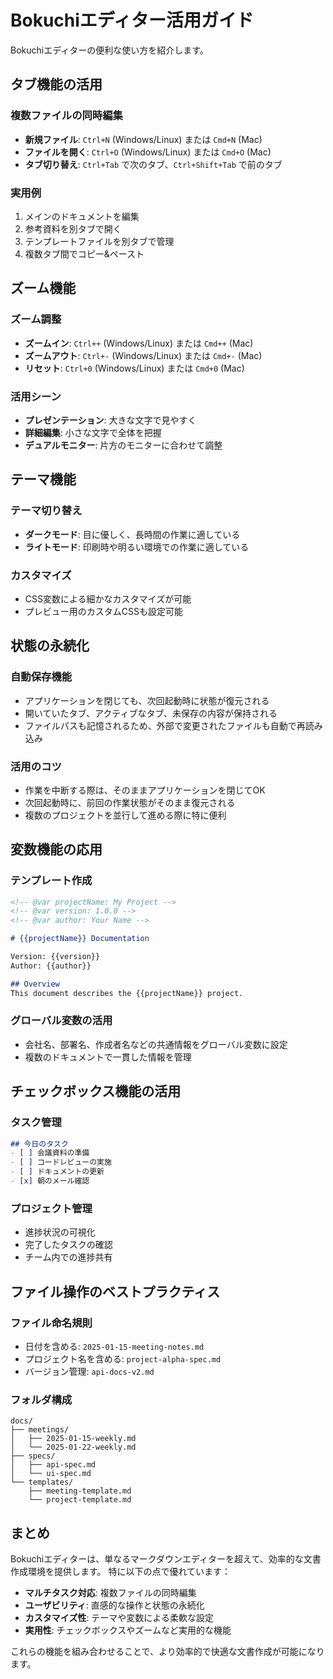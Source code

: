 # Bokuchiエディター活用ガイド

Bokuchiエディターの便利な使い方を紹介します。

## タブ機能の活用

### 複数ファイルの同時編集
- **新規ファイル**: `Ctrl+N` (Windows/Linux) または `Cmd+N` (Mac)
- **ファイルを開く**: `Ctrl+O` (Windows/Linux) または `Cmd+O` (Mac)
- **タブ切り替え**: `Ctrl+Tab` で次のタブ、`Ctrl+Shift+Tab` で前のタブ

### 実用例
1. メインのドキュメントを編集
2. 参考資料を別タブで開く
3. テンプレートファイルを別タブで管理
4. 複数タブ間でコピー&ペースト

## ズーム機能

### ズーム調整
- **ズームイン**: `Ctrl++` (Windows/Linux) または `Cmd++` (Mac)
- **ズームアウト**: `Ctrl+-` (Windows/Linux) または `Cmd+-` (Mac)
- **リセット**: `Ctrl+0` (Windows/Linux) または `Cmd+0` (Mac)

### 活用シーン
- **プレゼンテーション**: 大きな文字で見やすく
- **詳細編集**: 小さな文字で全体を把握
- **デュアルモニター**: 片方のモニターに合わせて調整

## テーマ機能

### テーマ切り替え
- **ダークモード**: 目に優しく、長時間の作業に適している
- **ライトモード**: 印刷時や明るい環境での作業に適している

### カスタマイズ
- CSS変数による細かなカスタマイズが可能
- プレビュー用のカスタムCSSも設定可能

## 状態の永続化

### 自動保存機能
- アプリケーションを閉じても、次回起動時に状態が復元される
- 開いていたタブ、アクティブなタブ、未保存の内容が保持される
- ファイルパスも記憶されるため、外部で変更されたファイルも自動で再読み込み

### 活用のコツ
- 作業を中断する際は、そのままアプリケーションを閉じてOK
- 次回起動時に、前回の作業状態がそのまま復元される
- 複数のプロジェクトを並行して進める際に特に便利

## 変数機能の応用

### テンプレート作成
```markdown
<!-- @var projectName: My Project -->
<!-- @var version: 1.0.0 -->
<!-- @var author: Your Name -->

# {{projectName}} Documentation

Version: {{version}}
Author: {{author}}

## Overview
This document describes the {{projectName}} project.
```

### グローバル変数の活用
- 会社名、部署名、作成者名などの共通情報をグローバル変数に設定
- 複数のドキュメントで一貫した情報を管理

## チェックボックス機能の活用

### タスク管理
```markdown
## 今日のタスク
- [ ] 会議資料の準備
- [ ] コードレビューの実施
- [ ] ドキュメントの更新
- [x] 朝のメール確認
```

### プロジェクト管理
- 進捗状況の可視化
- 完了したタスクの確認
- チーム内での進捗共有

## ファイル操作のベストプラクティス

### ファイル命名規則
- 日付を含める: `2025-01-15-meeting-notes.md`
- プロジェクト名を含める: `project-alpha-spec.md`
- バージョン管理: `api-docs-v2.md`

### フォルダ構成
```
docs/
├── meetings/
│   ├── 2025-01-15-weekly.md
│   └── 2025-01-22-weekly.md
├── specs/
│   ├── api-spec.md
│   └── ui-spec.md
└── templates/
    ├── meeting-template.md
    └── project-template.md
```

## まとめ

Bokuchiエディターは、単なるマークダウンエディターを超えて、効率的な文書作成環境を提供します。
特に以下の点で優れています：

- **マルチタスク対応**: 複数ファイルの同時編集
- **ユーザビリティ**: 直感的な操作と状態の永続化
- **カスタマイズ性**: テーマや変数による柔軟な設定
- **実用性**: チェックボックスやズームなど実用的な機能

これらの機能を組み合わせることで、より効率的で快適な文書作成が可能になります。
